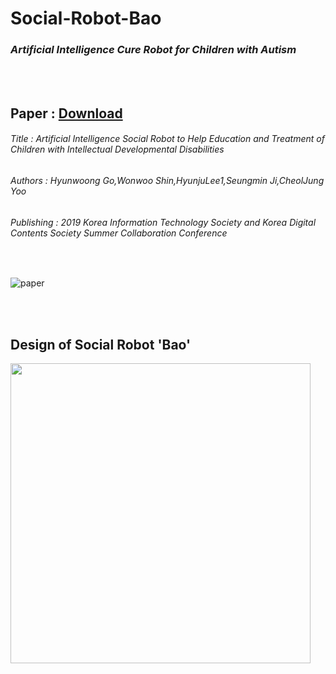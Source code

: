# Social-Robot-Bao
### *Artificial Intelligence Cure Robot for Children with Autism*

<br>
<br>


## Paper : [Download](https://github.com/gusdnd852/Social-Robot-Bao/raw/master/Artificial%20Intelligence%20Social%20Robot%20to%20Help%20Education.hwp)

###### *Title : Artificial Intelligence Social Robot to Help Education and Treatment of Children with Intellectual Developmental Disabilities* 

###### *Authors : Hyunwoong Go,Wonwoo Shin,HyunjuLee1,Seungmin Ji,CheolJung Yoo*

###### *Publishing : 2019 Korea Information Technology Society and Korea Digital Contents Society Summer Collaboration Conference*

<br>

![paper](https://user-images.githubusercontent.com/38183241/58642180-bf73fb80-8337-11e9-8e07-b49cd770f6dc.jpg)



<br>
<br>

## Design of Social Robot 'Bao'

<img src=https://user-images.githubusercontent.com/38183241/54085277-b64e4080-437f-11e9-989c-736c1881b152.png width=480></img>
